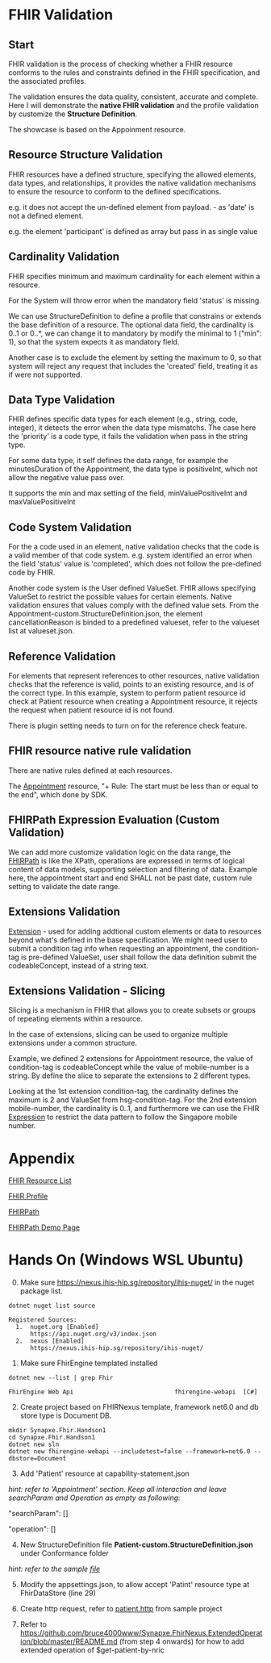 # FHIR Validation

## Start
FHIR validation is the process of checking whether a FHIR resource conforms to the rules and constraints defined in the FHIR specification, and the associated profiles. 

The validation ensures the data quality, consistent, accurate and complete. Here I will demonstrate the **native FHIR validation** and the profile validation by customize the **Structure Definition**. 

The showcase is based on the Appoinment resource.

## Resource Structure Validation
FHIR resources have a defined structure, specifying the allowed elements, data types, and relationships, it provides the native validation mechanisms to ensure the resource to conform to the defined specifications.

e.g. it does not accept the un-defined element from payload. - as 'date' is not a defined element.

e.g. the element 'participant' is defined as array but pass in as single value

## Cardinality Validation
FHIR specifies minimum and maximum cardinality for each element within a resource. 

For the System will throw error when the mandatory field 'status' is missing.

We can use StructureDefinition to define a profile that constrains or extends the base definition of a resource.
The optional data field, the cardinality is 0..1 or 0..*, we can change it to mandatory by modify the minimal to 1 ("min": 1), so that the system expects it as mandatory field.

Another case is to exclude the element by setting the maximum to 0, so that system will reject any request that includes the 'created' field, treating it as if were not supported.

## Data Type Validation
FHIR defines specific data types for each element (e.g., string, code, integer), it detects the error when the data type mismatchs.
The case here the 'priority' is a code type, it fails the validation when pass in the string type.

For some data type, it self defines the data range, for example the minutesDuration of the Appointment, the data type is positiveInt, which not allow the negative value pass over.

It supports the min and max setting of the field, minValuePositiveInt and maxValuePositiveInt

## Code System Validation
For the a code used in an element, native validation checks that the code is a valid member of that code system.
e.g. system identified an error when the field 'status' value is 'completed', which does not follow the pre-defined code by FHIR.

Another code system is the User defined ValueSet.
FHIR allows specifying ValueSet to restrict the possible values for certain elements. Native validation ensures that values comply with the defined value sets.
From the Appointment-custom.StructureDefinition.json, the element cancellationReason is binded to a predefined valueset, refer to the valueset list at valueset.json. 

## Reference Validation
For elements that represent references to other resources, native validation checks that the reference is valid, points to an existing resource, and is of the correct type.
In this example, system to perform patient resource id check at Patient resource when creating a Appointment resource, it rejects the request when patient resource id is not found.

There is plugin setting needs to turn on for the reference check feature.

## FHIR resource native rule validation
There are native rules defined at each resources.

The [Appointment](https://www.hl7.org/fhir/appointment.html) resource, "+ Rule: The start must be less than or equal to the end", which done by SDK.

## FHIRPath Expression Evaluation (Custom Validation)
We can add more customize validation logic on the data range, the [FHIRPath](https://build.fhir.org/fhirpath.html) is like the XPath, operations are expressed in terms of logical content of data models, supporting selection and filtering of data. 
Example here, the appointment start and end SHALL not be past date, custom rule setting to validate the date range. 

## Extensions Validation
[Extension](http://hl7.org/fhir/extensibility.html) - used for adding addtional custom elements or data to resources beyond what's defined in the base specification. 
We might need user to submit a condition tag info when requesting an appointment, the condition-tag is pre-defined ValueSet, user shall follow the data definition submit the codeableConcept, instead of a string text.


## Extensions Validation - Slicing
Slicing is a mechanism in FHIR that allows you to create subsets or groups of repeating elements within a resource. 

In the case of extensions, slicing can be used to organize multiple extensions under a common structure.

Example, we defined 2 extensions for Appointment resource, the value of condition-tag is codeableConcept while the value of mobile-number is a string. By define the slice to separate the extensions to 2 different types.

Looking at the 1st extension condition-tag, the cardinality defines the maximum is 2 and ValueSet from hsg-condition-tag.
For the 2nd extension mobile-number, the cardinality is 0..1, and furthermore we can use the FHIR [Expression](http://hl7.org/fhirpath/#expressions) to restrict the data pattern to follow the Singapore mobile number.

# Appendix
[FHIR Resource List](https://www.hl7.org/fhir/resourcelist.html)

[FHIR Profile](https://build.fhir.org/profiling.html)

[FHIRPath](https://hl7.org/fhirpath/)

[FHIRPath Demo Page](https://hl7.github.io/fhirpath.js/)

# Hands On (Windows WSL Ubuntu)
0. Make sure https://nexus.ihis-hip.sg/repository/ihis-nuget/ in the nuget package list.
```
dotnet nuget list source

Registered Sources:
  1.  nuget.org [Enabled]
      https://api.nuget.org/v3/index.json
  2.  nexus [Enabled]
      https://nexus.ihis-hip.sg/repository/ihis-nuget/
```
1. Make sure FhirEngine templated installed
```
dotnet new --list | grep Fhir

FhirEngine Web Api                            fhirengine-webapi  [C#]
```
2. Create project based on FHIRNexus template, framework net6.0 and db store type is Document DB.

```
mkdir Synapxe.Fhir.Handson1
cd Synapxe.Fhir.Handson1
dotnet new sln
dotnet new fhirengine-webapi --includetest=false --framework=net6.0 --dbstore=Document
```
3. Add 'Patient' resource at capability-statement.json

_hint: refer to 'Appointment' section. Keep all interaction and leave searchParam and Operation as empty as following:_

"searchParam": []

"operation": []

4. New StructureDefinition file **Patient-custom.StructureDefinition.json** under Conformance folder

_hint: refer to the sample [file](https://github.com/wei6bin/Synapxe.Fhir.ProfileValidator/blob/main/Synapxe.Fhir.ProfileValidator/Conformance/Patient-custom.StructureDefinition.json)_

5. Modify the appsettings.json, to allow accept 'Patint' resource type at FhirDataStore (line 29)

6. Create http request, refer to [patient.http](https://github.com/wei6bin/Synapxe.Fhir.ProfileValidator/blob/main/Synapxe.Fhir.ProfileValidator/Sample%20Requests/patient.http) from sample project

7. Refer to https://github.com/bruce4000www/Synapxe.FhirNexus.ExtendedOperation/blob/master/README.md (from step 4 onwards) for how to add extended operation of $get-patient-by-nric